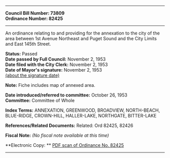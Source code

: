 * * * * *  
  
**Council Bill Number: [](#h0)[](#h2)73809**   
**Ordinance Number: 82425**  
  
* * * * *  
  
An ordinance relating to and providing for the annexation to the city of the area between 1st Avenue Northeast and Puget Sound and the City Limits and East 145th Street.  
  
**Status:** Passed   
**Date passed by Full Council:** November 2, 1953   
**Date filed with the City Clerk:** November 2, 1953   
**Date of Mayor's signature:** November 2, 1953   
[(about the signature date)](/~public/approvaldate.htm)   
  
**Note:** Fiche includes map of annexed area.  
  
  
**Date introduced/referred to committee:** October 26, 1953   
**Committee:** Committee of Whole   
  
**Index Terms:** ANNEXATION, GREENWOOD, BROADVIEW, NORTH-BEACH, BLUE-RIDGE, CROWN-HILL, HALLER-LAKE, NORTHGATE, BITTER-LAKE  
  
**References/Related Documents:** Related: Ord 82425, 82426  
  
**Fiscal Note:** *(No fiscal note available at this time)*  
  
**Electronic Copy: ** [PDF scan of Ordinance No. 82425](/~archives/Ordinances/Ord_82425.pdf)  
  
* * * * *  
